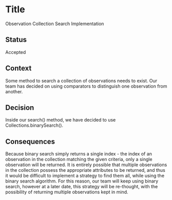 # Title
Observation Collection Search Implementation

## Status

Accepted

## Context

Some method to search a collection of observations needs to exist.
Our team has decided on using comparators to distinguish one observation
from another.

## Decision

Inside our search() method, we have decided to use Collections.binarySearch().

## Consequences

Because binary search simply returns a single index - the index of an observation
in the collection matching the given criteria, only a single observation will be
returned. It is entirely possible that multiple observations in the collection possess
the appropriate attributes to be returned, and thus it would be difficult to implement
a strategy to find them all, while using the binary search algorithm. For this reason,
our team will keep using binary search, however at a later date, this strategy will be
re-thought, with the possibility of returning multiple observations kept in mind.
